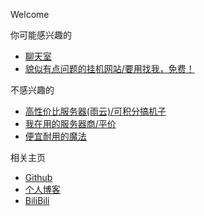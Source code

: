 Welcome

你可能感兴趣的
*   [聊天室](https://hrqbbs.top)
*   [貌似有点问题的挂机网站/要用找我，免费！](https://api.rqnb.xyz)

不感兴趣的
*   [高性价比服务器(雨云)/可积分搞机子](https://www.rainyun.com/MjgxNjQ=_)
*   [我在用的服务器商/平价](https://www.hgidc.cn/aff/WGPBWRCI)
*   [便宜耐用的魔法](https://maomao.951888.cc/#/register?code=v0JMwY8v)

相关主页
*   [Github](https://github.com/Rq2004)
*   [个人博客](https://www.huangruiqi.com)
*   [BiliBili](https://space.bilibili.com/1456646170)

<script async src="https://www.googletagmanager.com/gtag/js?id=UA-190316399-3"></script>
<script>
  window.dataLayer = window.dataLayer || [];
  function gtag(){dataLayer.push(arguments);}
  gtag('js', new Date());
  gtag('config', 'UA-190316399-3');
</script>
